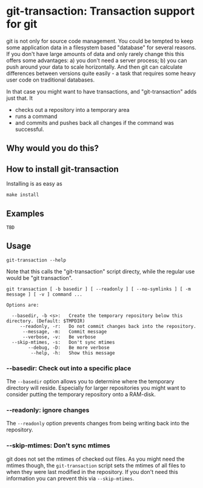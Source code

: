 # git-transaction: Transaction support for git

git is not only for source code management. You could be tempted to keep some application
data in a filesystem based "database" for several reasons. If you don't have large amounts
of data and only rarely change this this offers some advantages: a) you don't need a 
server process; b) you can push around your data to scale horizontally. And then git
can calculate differences between versions quite easily - a task that requires 
some heavy user code on traditional databases.

In that case you might want to have transactions, and "git-transaction" adds just that. It 

  - checks out a repository into a temporary area
  - runs a command
  - and commits and pushes back all changes if the command was successful.

## Why would you do this?

## How to install git-transaction

Installing is as easy as

    make install

## Examples

    TBD

## Usage

    git-transaction --help

Note that this calls the "git-transaction" script directy, while the regular use would
be "git transaction".

    git transaction [ -b basedir ] [ --readonly ] [ --no-symlinks ] [ -m message ] [ -v ] command ...

    Options are:

      --basedir, -b <s>:   Create the temporary repository below this directory. (Default: $TMPDIR)
         --readonly, -r:   Do not commit changes back into the repository.
          --message, -m:   Commit message
          --verbose, -v:   Be verbose
      --skip-mtimes, -s:   Don't sync mtimes
            --debug, -D:   Be more verbose
             --help, -h:   Show this message

### --basedir: Check out into a specific place

The `--basedir` option allows you to determine where the temporary directory will reside. Especially
for larger repositories you might want to consider putting the temporary repository onto a RAM-disk.

### --readonly: ignore changes

The `--readonly` option prevents changes from being writing back into the repository.

### --skip-mtimes: Don't sync mtimes

git does not set the mtimes of checked out files. As you might need the mtimes though, 
the `git-transaction` script sets the mtimes of all files to when they were last modified in the 
repository. If you don't need this information you can prevent this via `--skip-mtimes`.
